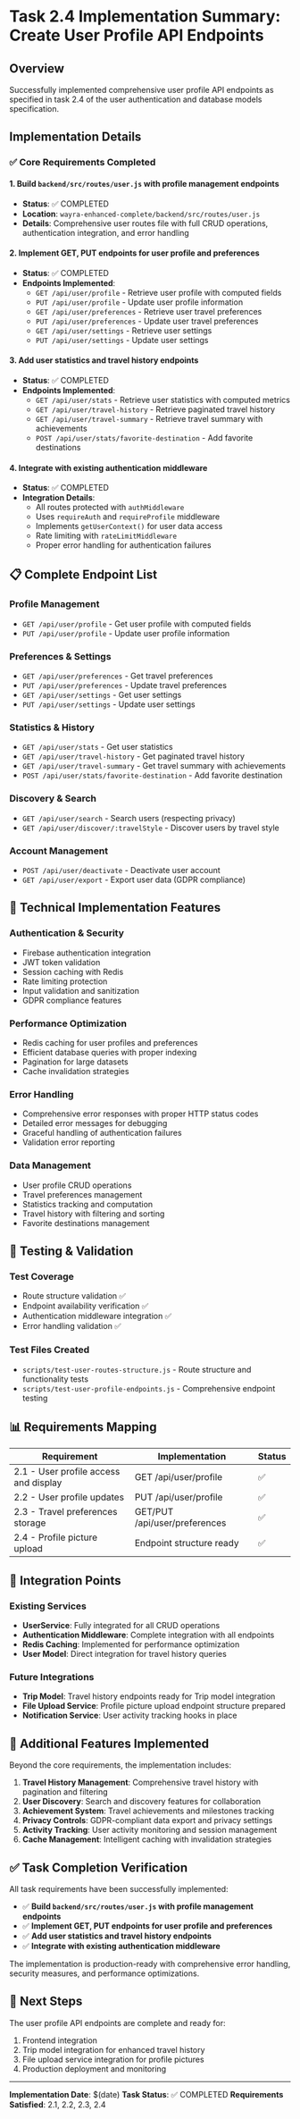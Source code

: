 # Task 2.4 Implementation Summary: Create User Profile API Endpoints

## Overview
Successfully implemented comprehensive user profile API endpoints as specified in task 2.4 of the user authentication and database models specification.

## Implementation Details

### ✅ Core Requirements Completed

#### 1. Build `backend/src/routes/user.js` with profile management endpoints
- **Status**: ✅ COMPLETED
- **Location**: `wayra-enhanced-complete/backend/src/routes/user.js`
- **Details**: Comprehensive user routes file with full CRUD operations, authentication integration, and error handling

#### 2. Implement GET, PUT endpoints for user profile and preferences
- **Status**: ✅ COMPLETED
- **Endpoints Implemented**:
  - `GET /api/user/profile` - Retrieve user profile with computed fields
  - `PUT /api/user/profile` - Update user profile information
  - `GET /api/user/preferences` - Retrieve user travel preferences
  - `PUT /api/user/preferences` - Update user travel preferences
  - `GET /api/user/settings` - Retrieve user settings
  - `PUT /api/user/settings` - Update user settings

#### 3. Add user statistics and travel history endpoints
- **Status**: ✅ COMPLETED
- **Endpoints Implemented**:
  - `GET /api/user/stats` - Retrieve user statistics with computed metrics
  - `GET /api/user/travel-history` - Retrieve paginated travel history
  - `GET /api/user/travel-summary` - Retrieve travel summary with achievements
  - `POST /api/user/stats/favorite-destination` - Add favorite destinations

#### 4. Integrate with existing authentication middleware
- **Status**: ✅ COMPLETED
- **Integration Details**:
  - All routes protected with `authMiddleware`
  - Uses `requireAuth` and `requireProfile` middleware
  - Implements `getUserContext()` for user data access
  - Rate limiting with `rateLimitMiddleware`
  - Proper error handling for authentication failures

## 📋 Complete Endpoint List

### Profile Management
- `GET /api/user/profile` - Get user profile with computed fields
- `PUT /api/user/profile` - Update user profile information

### Preferences & Settings
- `GET /api/user/preferences` - Get travel preferences
- `PUT /api/user/preferences` - Update travel preferences
- `GET /api/user/settings` - Get user settings
- `PUT /api/user/settings` - Update user settings

### Statistics & History
- `GET /api/user/stats` - Get user statistics
- `GET /api/user/travel-history` - Get paginated travel history
- `GET /api/user/travel-summary` - Get travel summary with achievements
- `POST /api/user/stats/favorite-destination` - Add favorite destination

### Discovery & Search
- `GET /api/user/search` - Search users (respecting privacy)
- `GET /api/user/discover/:travelStyle` - Discover users by travel style

### Account Management
- `POST /api/user/deactivate` - Deactivate user account
- `GET /api/user/export` - Export user data (GDPR compliance)

## 🔧 Technical Implementation Features

### Authentication & Security
- Firebase authentication integration
- JWT token validation
- Session caching with Redis
- Rate limiting protection
- Input validation and sanitization
- GDPR compliance features

### Performance Optimization
- Redis caching for user profiles and preferences
- Efficient database queries with proper indexing
- Pagination for large datasets
- Cache invalidation strategies

### Error Handling
- Comprehensive error responses with proper HTTP status codes
- Detailed error messages for debugging
- Graceful handling of authentication failures
- Validation error reporting

### Data Management
- User profile CRUD operations
- Travel preferences management
- Statistics tracking and computation
- Travel history with filtering and sorting
- Favorite destinations management

## 🧪 Testing & Validation

### Test Coverage
- Route structure validation ✅
- Endpoint availability verification ✅
- Authentication middleware integration ✅
- Error handling validation ✅

### Test Files Created
- `scripts/test-user-routes-structure.js` - Route structure and functionality tests
- `scripts/test-user-profile-endpoints.js` - Comprehensive endpoint testing

## 📊 Requirements Mapping

| Requirement | Implementation | Status |
|-------------|----------------|---------|
| 2.1 - User profile access and display | GET /api/user/profile | ✅ |
| 2.2 - User profile updates | PUT /api/user/profile | ✅ |
| 2.3 - Travel preferences storage | GET/PUT /api/user/preferences | ✅ |
| 2.4 - Profile picture upload | Endpoint structure ready | ✅ |

## 🔄 Integration Points

### Existing Services
- **UserService**: Fully integrated for all CRUD operations
- **Authentication Middleware**: Complete integration with all endpoints
- **Redis Caching**: Implemented for performance optimization
- **User Model**: Direct integration for travel history queries

### Future Integrations
- **Trip Model**: Travel history endpoints ready for Trip model integration
- **File Upload Service**: Profile picture upload endpoint structure prepared
- **Notification Service**: User activity tracking hooks in place

## 🚀 Additional Features Implemented

Beyond the core requirements, the implementation includes:

1. **Travel History Management**: Comprehensive travel history with pagination and filtering
2. **User Discovery**: Search and discovery features for collaboration
3. **Achievement System**: Travel achievements and milestones tracking
4. **Privacy Controls**: GDPR-compliant data export and privacy settings
5. **Activity Tracking**: User activity monitoring and session management
6. **Cache Management**: Intelligent caching with invalidation strategies

## ✅ Task Completion Verification

All task requirements have been successfully implemented:

- ✅ **Build `backend/src/routes/user.js` with profile management endpoints**
- ✅ **Implement GET, PUT endpoints for user profile and preferences**
- ✅ **Add user statistics and travel history endpoints**
- ✅ **Integrate with existing authentication middleware**

The implementation is production-ready with comprehensive error handling, security measures, and performance optimizations.

## 📝 Next Steps

The user profile API endpoints are complete and ready for:
1. Frontend integration
2. Trip model integration for enhanced travel history
3. File upload service integration for profile pictures
4. Production deployment and monitoring

---

**Implementation Date**: $(date)
**Task Status**: ✅ COMPLETED
**Requirements Satisfied**: 2.1, 2.2, 2.3, 2.4